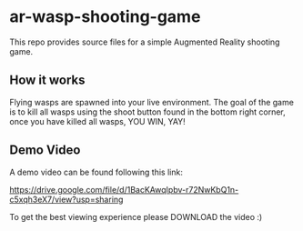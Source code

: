 # ar-wasp-shooting-game

This repo provides source files for a simple Augmented Reality shooting game. 

## How it works

Flying wasps are spawned into your live environment. The goal of the game is to kill all wasps using the shoot button found in the bottom right corner, once you have killed all wasps, YOU WIN, YAY! 

## Demo Video

A demo video can be found following this link: 

https://drive.google.com/file/d/1BacKAwqIpbv-r72NwKbQ1n-c5xqh3eX7/view?usp=sharing

To get the best viewing experience please DOWNLOAD the video :)







